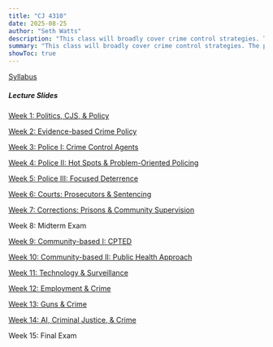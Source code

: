 ```yaml
---
title: "CJ 4310"
date: 2025-08-25
author: "Seth Watts"
description: "This class will broadly cover crime control strategies. The primary focus will be on how the Criminal Justice System attempts to control criminal activity. Specifically, we will look at the role of the police, courts, and corrections in reducing offending. We will also cover how the community, environment, labor market, technology, and legislation can be utilized to control crime."
summary: "This class will broadly cover crime control strategies. The primary focus will be on how the Criminal Justice System attempts to control criminal activity. Specifically, we will look at the role of the police, courts, and corrections in reducing offending. We will also cover how the community, environment, labor market, technology, and legislation can be utilized to control crime."
showToc: true
---
```



[Syllabus](https://sethbwatts.com/courses/crime-control-strat-2025/syllabus/syllabus.pdf)

##### Lecture Slides

[Week 1: Politics, CJS, \& Policy](https://sethbwatts.com/courses/crime-control-strat-2025/slides/week1.html)

[Week 2: Evidence-based Crime Policy](https://sethbwatts.com/courses/crime-control-strat-2025/slides/week2.html)

[Week 3: Police I: Crime Control Agents](https://sethbwatts.com/courses/crime-control-strat-2025/slides/week3.html)

[Week 4: Police II: Hot Spots \& Problem-Oriented Policing](https://sethbwatts.com/courses/crime-control-strat-2025/slides/week4.html)

[Week 5: Police III: Focused Deterrence](https://sethbwatts.com/courses/crime-control-strat-2025/slides/week5.html)

[Week 6: Courts: Prosecutors \& Sentencing](https://sethbwatts.com/courses/crime-control-strat-2025/slides/week6.html)

[Week 7: Corrections: Prisons \& Community Supervision](https://sethbwatts.com/courses/crime-control-strat-2025/slides/week7.html)

Week 8: Midterm Exam

[Week 9: Community-based I: CPTED](https://sethbwatts.com/courses/crime-control-strat-2025/slides/week9.html)

[Week 10: Community-based II: Public Health Approach](https://sethbwatts.com/courses/crime-control-strat-2025/slides/week10.html)

[Week 11: Technology \& Surveillance](https://sethbwatts.com/courses/crime-control-strat-2025/slides/week11.html)

[Week 12: Employment \& Crime](https://sethbwatts.com/courses/crime-control-strat-2025/slides/week12.html)

[Week 13: Guns \& Crime](https://sethbwatts.com/courses/crime-control-strat-2025/slides/week13.html)

[Week 14: AI, Criminal Justice, \& Crime](https://sethbwatts.com/courses/crime-control-strat-2025/slides/week14.html)

Week 15: Final Exam

